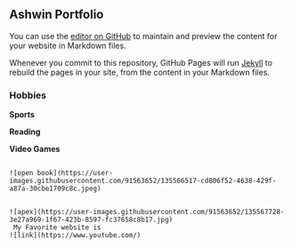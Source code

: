 ## Ashwin Portfolio

You can use the [editor on GitHub](https://github.com/AshwinSo/Comp-sci/edit/main/README.md) to maintain and preview the content for your website in Markdown files.

Whenever you commit to this repository, GitHub Pages will run [Jekyll](https://jekyllrb.com/) to rebuild the pages in your site, from the content in your Markdown files.

### Hobbies



**Sports**

**Reading**

**Video Games**















```

![open book](https://user-images.githubusercontent.com/91563652/135566517-cd806f52-4638-429f-a87a-30cbe1709c8c.jpeg)


![apex](https://user-images.githubusercontent.com/91563652/135567728-3e27a969-1f67-423b-8597-fc37658c8b17.jpg)
 My Favorite website is 
![link](https://www.youtube.com/) 


